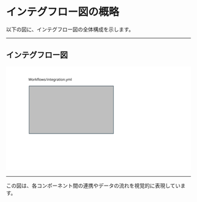 # インテグフロー図の概略

以下の図に、インテグフロー図の全体構成を示します。

---

## インテグフロー図

![インテグフロー図](./picture/workflow.svg)

---

この図は、各コンポーネント間の連携やデータの流れを視覚的に表現しています。
